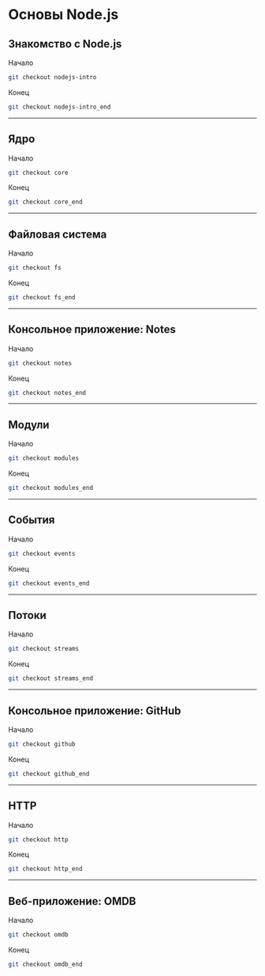 # Основы Node.js

## Знакомство с Node.js

Начало

```sh
git checkout nodejs-intro
```

Конец

```sh
git checkout nodejs-intro_end
```

---

## Ядро

Начало

```sh
git checkout core
```

Конец

```sh
git checkout core_end
```

---

## Файловая система

Начало

```sh
git checkout fs
```

Конец

```sh
git checkout fs_end
```

---

## Консольное приложение: Notes

Начало

```sh
git checkout notes
```

Конец

```sh
git checkout notes_end
```

---

## Модули

Начало

```sh
git checkout modules
```

Конец

```sh
git checkout modules_end
```

---

## События

Начало

```sh
git checkout events
```

Конец

```sh
git checkout events_end
```

---

## Потоки

Начало

```sh
git checkout streams
```

Конец

```sh
git checkout streams_end
```

---

## Консольное приложение: GitHub

Начало

```sh
git checkout github
```

Конец

```sh
git checkout github_end
```

---

## HTTP

Начало

```sh
git checkout http
```

Конец

```sh
git checkout http_end
```

---

## Веб-приложение: OMDB

Начало

```sh
git checkout omdb
```

Конец

```sh
git checkout omdb_end
```